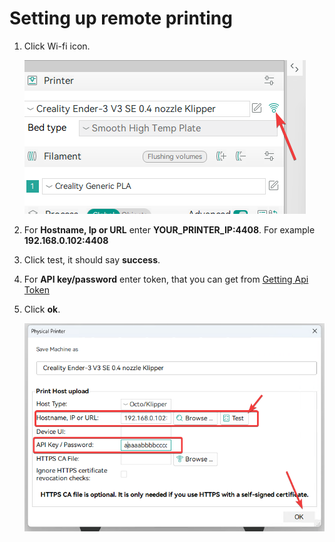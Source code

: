 # Setting up remote printing

1. Click Wi-fi icon.

    ![OrcaSlicerConnection.png](OrcaSlicerImages/OrcaSlicerConnection.png)

2. For **Hostname, Ip or URL** enter **YOUR_PRINTER_IP:4408**. For example **192.168.0.102:4408**
3. Click test, it should say **success**.
4. For **API key/password** enter token, that you can get from [Getting Api Token](../GeneralTutorials/GettingAPITokenForRemotePrinting.md#getting-api-token)
5. Click **ok**.

    ![OrcaSlicerRemotePrinting.png](OrcaSlicerImages/OrcaSlicerRemotePrinting.png)